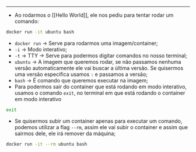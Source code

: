___
- Ao rodarmos o [[Hello World]], ele nos pediu para tentar rodar um comando:
```zsh
docker run -it ubuntu bash
```
- `docker run` -> Serve para rodarmos uma imagem/container;
- `-i` -> Modo interativo;
- `-t` -> TTY -> Serve para podermos digitar comandos no nosso terminal;
- `ubuntu` -> A imagem que queremos rodar, se não passamos nenhuma versão automaticamente ele vai buscar a última versão. Se quisermos uma versão especifica usamos `:` e passamos a versão;
- `bash` -> É comando que queremos executar na imagem;
- Para podermos sair do container que está rodando em modo interativo, usamos o comando `exit`, no terminal em que está rodando o container em modo interativo
```zsh
exit
```
- Se quisermos subir um container apenas para executar um comando, podemos utilizar a flag `--rm`, assim ele vai subir o container e assim que sairmos dele, ele irá remover da máquina;
```zsh
docker run -it --rm ubuntu bash
```


